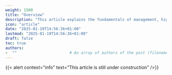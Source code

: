 ```yaml
---
weight: 1500
title: "Overview"
description: "This article explains the fundamentals of management, highlighting project management techniques for planning and risk assessment, and people management practices for mentoring and interviewing."
icon: "article"
date: "2025-01-19T14:56:36+01:00"
lastmod: "2025-01-19T14:56:36+01:00"
draft: false
toc: true
authors:
-  ""                       # An array of authors of the post (filenames in content/authors).
---
```


{{< alert context="info" text="This article is still under construction" />}}
